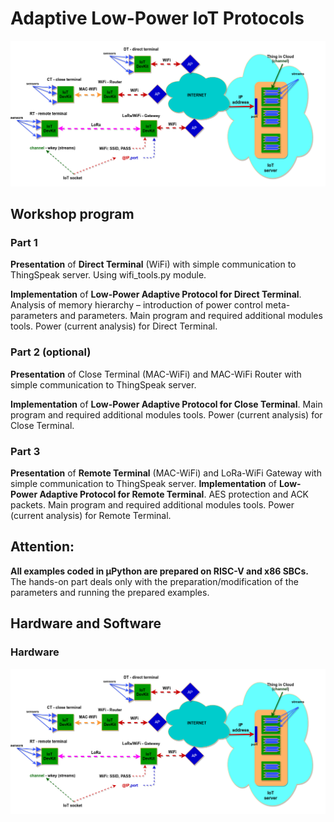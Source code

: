 # Adaptive Low-Power IoT Protocols
<p align="center">
  <img src="images/terminals.and.servers.mapping.png" width="640" title="hover text">
</p>

## Workshop program
### Part 1
**Presentation** of **Direct Terminal** (WiFi) with simple communication to ThingSpeak server. Using wifi_tools.py module.

**Implementation** of **Low-Power Adaptive Protocol for Direct Terminal**. Analysis of memory hierarchy – introduction of power control meta-parameters and parameters. Main program and required additional modules tools. Power (current analysis) for Direct Terminal.

    
### Part 2 (optional)
**Presentation** of Close Terminal (MAC-WiFi) and MAC-WiFi Router with simple communication to ThingSpeak server. 

**Implementation** of **Low-Power Adaptive Protocol for Close Terminal**. Main program and required additional modules tools. Power (current analysis) for Close Terminal.

    
### Part 3
**Presentation** of **Remote Terminal** (MAC-WiFi) and LoRa-WiFi Gateway with simple communication to ThingSpeak server. 
**Implementation** of **Low-Power Adaptive Protocol for Remote Terminal**. AES protection and ACK packets. Main program and required additional modules tools. Power (current analysis) for Remote Terminal.

## Attention:
**All examples coded in µPython are prepared on RISC-V and x86 SBCs.** The hands-on part deals only with the preparation/modification of the parameters and running the prepared examples.

## Hardware and Software
### Hardware
<p align="center">
  <img src="images/terminals.and.servers.mapping.png" width="640" title="hover text">
</p>
